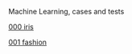Machine Learning, cases and tests


[000 iris](https://colab.research.google.com/github/MassimilianoCavinato/MachineLearning/blob/master/000_iris.ipynb)

[001 fashion](https://colab.research.google.com/github/MassimilianoCavinato/MachineLearning/blob/master/001_fashion.ipynb)
